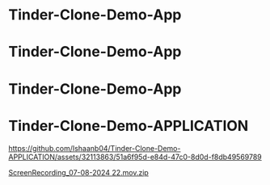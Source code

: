 # Tinder-Clone-Demo-App
# Tinder-Clone-Demo-App
# Tinder-Clone-Demo-App
# Tinder-Clone-Demo-APPLICATION




https://github.com/Ishaanb04/Tinder-Clone-Demo-APPLICATION/assets/32113863/51a6f95d-e84d-47c0-8d0d-f8db49569789

[ScreenRecording_07-08-2024 22.mov.zip](https://github.com/user-attachments/files/16137708/ScreenRecording_07-08-2024.22.mov.zip)
